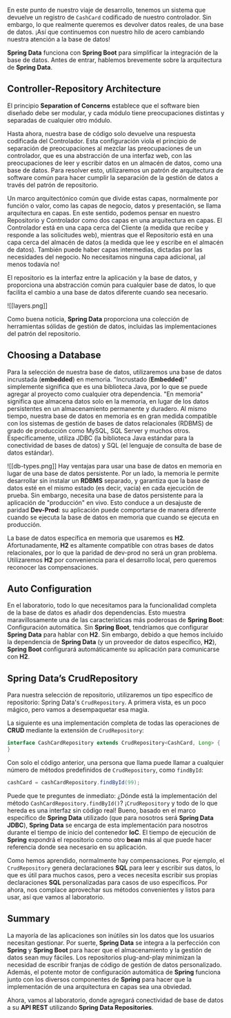 En este punto de nuestro viaje de desarrollo, tenemos un sistema que devuelve un registro de `CashCard` codificado de nuestro controlador. Sin embargo, lo que realmente queremos es devolver datos reales, de una base de datos. ¡Así que continuemos con nuestro hilo de acero cambiando nuestra atención a la base de datos!

**Spring Data** funciona con **Spring Boot** para simplificar la integración de la base de datos. Antes de entrar, hablemos brevemente sobre la arquitectura de **Spring Data**.

## Controller-Repository Architecture

El principio **Separation of Concerns** establece que el software bien diseñado debe ser modular, y cada módulo tiene preocupaciones distintas y separadas de cualquier otro módulo.

Hasta ahora, nuestra base de código solo devuelve una respuesta codificada del Controlador. Esta configuración viola el principio de separación de preocupaciones al mezclar las preocupaciones de un controlador, que es una abstracción de una interfaz web, con las preocupaciones de leer y escribir datos en un almacén de datos, como una base de datos. Para resolver esto, utilizaremos un patrón de arquitectura de software común para hacer cumplir la separación de la gestión de datos a través del patrón de repositorio.

Un marco arquitectónico común que divide estas capas, normalmente por función o valor, como las capas de negocio, datos y presentación, se llama arquitectura en capas. En este sentido, podemos pensar en nuestro Repositorio y Controlador como dos capas en una arquitectura en capas. El Controlador está en una capa cerca del Cliente (a medida que recibe y responde a las solicitudes web), mientras que el Repositorio está en una capa cerca del almacén de datos (a medida que lee y escribe en el almacén de datos). También puede haber capas intermedias, dictadas por las necesidades del negocio. No necesitamos ninguna capa adicional, ¡al menos todavía no!

El repositorio es la interfaz entre la aplicación y la base de datos, y proporciona una abstracción común para cualquier base de datos, lo que facilita el cambio a una base de datos diferente cuando sea necesario.

![[layers.png]]

Como buena noticia, **Spring Data** proporciona una colección de herramientas sólidas de gestión de datos, incluidas las implementaciones del patrón del repositorio.

## Choosing a Database
Para la selección de nuestra base de datos, utilizaremos una base de datos incrustada (**embedded**) en memoria. "Incrustado (**Embedded**)" simplemente significa que es una biblioteca Java, por lo que se puede agregar al proyecto como cualquier otra dependencia. "En memoria" significa que almacena datos solo en la memoria, en lugar de los datos persistentes en un almacenamiento permanente y duradero. Al mismo tiempo, nuestra base de datos en memoria es en gran medida compatible con los sistemas de gestión de bases de datos relacionales (RDBMS) de grado de producción como MySQL, SQL Server y muchos otros. Específicamente, utiliza JDBC (la biblioteca Java estándar para la conectividad de bases de datos) y SQL (el lenguaje de consulta de base de datos estándar).

![[db-types.png]]
Hay ventajas para usar una base de datos en memoria en lugar de una base de datos persistente. Por un lado, la memoria le permite desarrollar sin instalar un **RDBMS** separado, y garantiza que la base de datos esté en el mismo estado (es decir, vacía) en cada ejecución de prueba. Sin embargo, necesita una base de datos persistente para la aplicación de "producción" en vivo. Esto conduce a un desajuste de paridad **Dev-Prod**: su aplicación puede comportarse de manera diferente cuando se ejecuta la base de datos en memoria que cuando se ejecuta en producción.

La base de datos específica en memoria que usaremos es **H2**. Afortunadamente, **H2** es altamente compatible con otras bases de datos relacionales, por lo que la paridad de dev-prod no será un gran problema. Utilizaremos **H2** por conveniencia para el desarrollo local, pero queremos reconocer las compensaciones.

## Auto Configuration

En el laboratorio, todo lo que necesitamos para la funcionalidad completa de la base de datos es añadir dos dependencias. Esto muestra maravillosamente una de las características más poderosas de **Spring Boot**: Configuración automática. Sin **Spring Boot**, tendríamos que configurar **Spring Data** para hablar con **H2**. Sin embargo, debido a que hemos incluido la dependencia de **Spring Data** (y un proveedor de datos específico, **H2**), **Spring Boot** configurará automáticamente su aplicación para comunicarse con **H2**.

## Spring Data’s CrudRepository

Para nuestra selección de repositorio, utilizaremos un tipo específico de repositorio: Spring Data's `CrudRepository`. A primera vista, es un poco mágico, pero vamos a desempaquetar esa magia.

La siguiente es una implementación completa de todas las operaciones de **CRUD** mediante la extensión de `CrudRepository`:
```java
interface CashCardRepository extends CrudRepository<CashCard, Long> {
}
```

Con solo el código anterior, una persona que llama puede llamar a cualquier número de métodos predefinidos de `CrudRepository`, como `findById`:

```java
cashCard = cashCardRepository.findById(99);
```

Puede que te preguntes de inmediato: ¿Dónde está la implementación del método `CashCardRepository.findById()`? ¡`CrudRepository` y todo de lo que hereda es una interfaz sin código real! Bueno, basado en el marco específico de **Spring Data** utilizado (que para nosotros será **Spring Data JDBC**), **Spring Data** se encarga de esta implementación para nosotros durante el tiempo de inicio del contenedor **IoC**. El tiempo de ejecución de **Spring** expondrá el repositorio como otro **bean** más al que puede hacer referencia donde sea necesario en su aplicación.

Como hemos aprendido, normalmente hay compensaciones. Por ejemplo, el `CrudRepository` genera declaraciones **SQL** para leer y escribir sus datos, lo que es útil para muchos casos, pero a veces necesita escribir sus propias declaraciones **SQL** personalizadas para casos de uso específicos. Por ahora, nos complace aprovechar sus métodos convenientes y listos para usar, así que vamos al laboratorio.

## Summary

La mayoría de las aplicaciones son inútiles sin los datos que los usuarios necesitan gestionar. Por suerte, **Spring Data** se integra a la perfección con **Spring** y **Spring Boot** para hacer que el almacenamiento y la gestión de datos sean muy fáciles. Los repositorios plug-and-play minimizan la necesidad de escribir franjas de código de gestión de datos personalizado. Además, el potente motor de configuración automática de **Spring** funciona junto con los diversos componentes de **Spring** para hacer que la implementación de una arquitectura en capas sea una obviedad.

Ahora, vamos al laboratorio, donde agregará conectividad de base de datos a su **API REST** utilizando **Spring Data Repositories**.